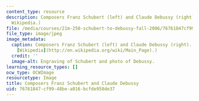 ```yaml
---
content_type: resource
description: Composers Franz Schubert (left) and Claude Debussy (right). (Images from
  Wikipedia.)
file: /media/courses/21m-250-schubert-to-debussy-fall-2006/76761847cf9948bea016bcfde958de37_21m-250f06.jpg
file_type: image/jpeg
image_metadata:
  caption: Composers Franz Schubert (left) and Claude Debussy (right). (Images from
    [Wikipedia](http://en.wikipedia.org/wiki/Main_Page).)
  credit: ''
  image-alt: Engraving of Schubert and photo of Debussy.
learning_resource_types: []
ocw_type: OCWImage
resourcetype: Image
title: Composers Franz Schubert and Claude Debussy
uid: 76761847-cf99-48be-a016-bcfde958de37
---
```

